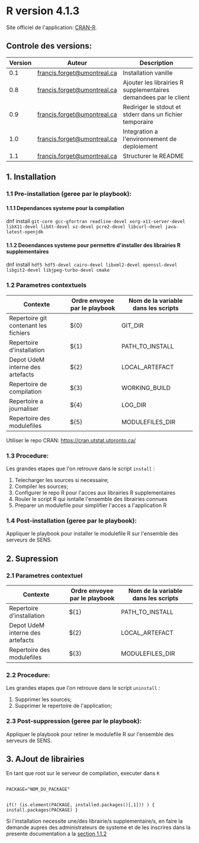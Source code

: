 
# R version 4.1.3

Site officiel de l'application: [CRAN-R](https://cran.r-project.org/).

## Controle des **versions**:

| Version  | Auteur  | Description  |
|---|---|---|
| 0.1  | francis.forget@umontreal.ca  | Installation vanille  |
| 0.8  | francis.forget@umontreal.ca  | Ajouter les librairies R supplementaires demandees par le client  |
| 0.9  | francis.forget@umontreal.ca  | Rediriger le stdout et stderr dans un fichier temporaire  |
| 1.0  | francis.forget@umontreal.ca  | Integration a l'environnement de deploiement  |
| 1.1  | francis.forget@umontreal.ca  | Structurer le README  |


## 1. Installation

### 1.1 Pre-installation (geree par le playbook):

#### 1.1.1 Dependances systeme pour la compilation
dnf install `git-core gcc-gfortran readline-devel xorg-x11-server-devel libX11-devel libXt-devel xz-devel pcre2-devel libcurl-devel java-latest-openjdk`

#### 1.1.2 Deoendances systeme pour permettre d'installer des librairies R supplementaires
dnf install `hdf5 hdf5-devel cairo-devel libxml2-devel openssl-devel libgit2-devel libjpeg-turbo-devel cmake`

### 1.2 Parametres contextuels

| Contexte  | Ordre envoyee par le playbook| Nom de la variable dans les scripts  |
|---|---|---|
| Repertoire git contenant les fichiers  | ${0} |  GIT_DIR
| Repertoire d'installation         | ${1} | PATH_TO_INSTALL
| Depot UdeM interne des artefacts  | ${2} | LOCAL_ARTEFACT
| Repertoire de compilation         | ${3} | WORKING_BUILD
| Repertoire a journaliser          | ${4} | LOG_DIR
| Repertoire des modulefiles        | ${5} | MODULEFILES_DIR


Utiliser le repo CRAN: <https://cran.utstat.utoronto.ca/>

### 1.3 Procedure:

Les grandes etapes que l'on retrouve dans le script `install` :
1. Telecharger les sources si necessaire;
2. Compiler les sources;
3. Configurer le repo R pour l'acces aux librairies R supplementaires 
4. Rouler le script R qui isntalle l'ensemble des librairies connues 
5. Preparer un modulefile pour simplifier l'acces a l'application R

### 1.4 Post-installation (geree par le playbook):
Appliquer le playbook pour installer le modulefile R sur l'ensemble des serveurs de SENS.

## 2. Supression

### 2.1 Parametres contextuel

| Contexte  | Ordre envoyee par le playbook| Nom de la variable dans les scripts  |
|---|---|---|
| Repertoire d'installation         | ${1} | PATH_TO_INSTALL
| Depot UdeM interne des artefacts  | ${2} | LOCAL_ARTEFACT
| Repertoire des modulefiles        | ${3} | MODULEFILES_DIR

### 2.2 Procedure:

Les grandes etapes que l'on retrouve dans le script `uninstall` :
1. Supprimer les sources;
2. Supprimer le repertoire de l'application;

### 2.3 Post-suppression (geree par le playbook):
Appliquer le playbook pour retirer le modulefile R sur l'ensemble des serveurs de SENS.


## 3. AJout de librairies

En tant que root sur le serveur de compilation, executer dans `R`

<code> 
PACKAGE="NOM_DU_PACKAGE"

if(! (is.element(PACKAGE, installed.packages()[,1])) ) { install.packages(PACKAGE) }
</code>

Si l'installation necessite une/des librairie/s supplementaire/s, en faire la demande aupres des administrateurs de systeme et de les inscrires dans la presente documentation a la [section 1.1.2](#112-deoendances-systeme-pour-permettre-dinstaller-des-librairies-r-supplementaires)